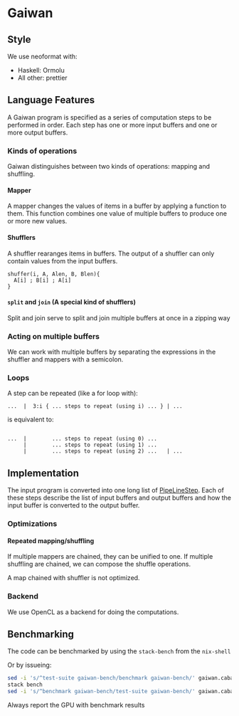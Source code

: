 # Gaiwan

## Style

We use neoformat with:

- Haskell: Ormolu
- All other: prettier

## Language Features

A Gaiwan program is specified as a series of computation steps to be performed
in order. Each step has one or more input buffers and one or more output
buffers.

### Kinds of operations

Gaiwan distinguishes between two kinds of operations: mapping and shuffling.

#### Mapper

A mapper changes the values of items in a buffer by applying a function to them.
This function combines one value of multiple buffers to produce one or more new
values.

#### Shufflers

A shuffler rearanges items in buffers. The output of a shuffler can only contain
values from the input buffers.

```
shuffer(i, A, Alen, B, Blen){
  A[i] ; B[i] ; A[i]
}
```

#### `split` and `join` (A special kind of shufflers)

Split and join serve to split and join multiple buffers at once in a zipping way

### Acting on multiple buffers

We can work with multiple buffers by separating the expressions in the shuffler
and mappers with a semicolon.

### Loops

A step can be repeated (like a for loop with):

```
...  |  3:i { ... steps to repeat (using i) ... } | ...
```

is equivalent to:

```

...  |        ... steps to repeat (using 0) ...
     |        ... steps to repeat (using 1) ...
     |        ... steps to repeat (using 2) ...   | ...
```

## Implementation

The input program is converted into one long list of
[PipeLineStep](src/Pipelining.hs). Each of these steps describe the list of
input buffers and output buffers and how the input buffer is converted to the
output buffer.

### Optimizations

#### Repeated mapping/shuffling

If multiple mappers are chained, they can be unified to one. If multiple
shuffling are chained, we can compose the shuffle operations.

A map chained with shuffler is not optimized.

### Backend

We use OpenCL as a backend for doing the computations.

## Benchmarking

The code can be benchmarked by using the `stack-bench` from the `nix-shell`

Or by issueing:

```bash
sed -i 's/^test-suite gaiwan-bench/benchmark gaiwan-bench/' gaiwan.cabal
stack bench
sed -i 's/^benchmark gaiwan-bench/test-suite gaiwan-bench/' gaiwan.cabal
```

Always report the GPU with benchmark results
